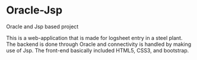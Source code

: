 # Oracle-Jsp
Oracle and Jsp based project



This is a web-application that is made for logsheet entry in a steel plant. 
The backend is done through Oracle and connectivity is handled by making use of Jsp. 
The front-end basically included HTML5, CSS3, and bootstrap.
